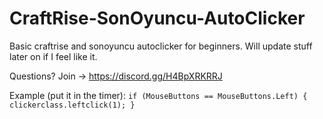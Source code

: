 # CraftRise-SonOyuncu-AutoClicker
Basic craftrise and sonoyuncu autoclicker for beginners. Will update stuff later on if I feel like it.

Questions? Join -> https://discord.gg/H4BpXRKRRJ

Example (put it in the timer):
`
if (MouseButtons == MouseButtons.Left)
{
  clickerclass.leftclick(1);
}
`
